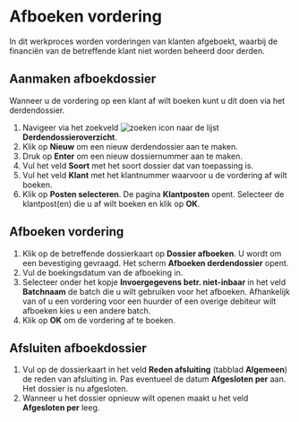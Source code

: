 # Afboeken vordering

In dit werkproces worden vorderingen van klanten afgeboekt, waarbij de financiën van de betreffende klant niet worden beheerd door derden.

## Aanmaken afboekdossier

Wanneer u de vordering op een klant af wilt boeken kunt u dit doen via het derdendossier.

1. Navigeer via het zoekveld ![zoeken icon](/assets/images/zoeken.png "zoeken icon") naar de lijst **Derdendossieroverzicht**. 
2. Klik op **Nieuw** om een nieuw derdendossier aan te maken. 
3. Druk op **Enter** om een nieuw dossiernummer aan te maken.
4. Vul het veld **Soort** met het soort dossier dat van toepassing is.
5. Vul het veld **Klant** met het klantnummer waarvoor u de vordering af wilt boeken. 
6. Klik op **Posten selecteren**. De pagina **Klantposten** opent. Selecteer de klantpost(en) die u af wilt boeken en klik op **OK**.

## Afboeken vordering

1. Klik op de betreffende dossierkaart op **Dossier afboeken**. U wordt om een bevestiging gevraagd. Het scherm **Afboeken derdendossier** opent. 
2. Vul de boekingsdatum van de afboeking in. 
3. Selecteer onder het kopje **Invoergegevens betr. niet-inbaar** in het veld **Batchnaam** de batch die u wilt gebruiken voor het afboeken. Afhankelijk van of u een vordering voor een huurder of een overige debiteur wilt afboeken kies u een andere batch. 
4. Klik op **OK** om de vordering af te boeken.

## Afsluiten afboekdossier

1. Vul op de dossierkaart in het veld **Reden afsluiting** (tabblad **Algemeen**) de reden van afsluiting in. Pas eventueel de datum **Afgesloten per** aan. Het dossier is nu afgesloten. 
2. Wanneer u het dossier opnieuw wilt openen maakt u het veld **Afgesloten per** leeg. 



<!--stackedit_data:
eyJoaXN0b3J5IjpbLTMyOTQ5MDkxNywtNDUyNDgyMTQ2LDYwMD
AzODAzNCw3NDQ1ODM4MjYsLTE3ODY1MDI3NTYsLTE3Mzc4MTI5
NjFdfQ==
-->